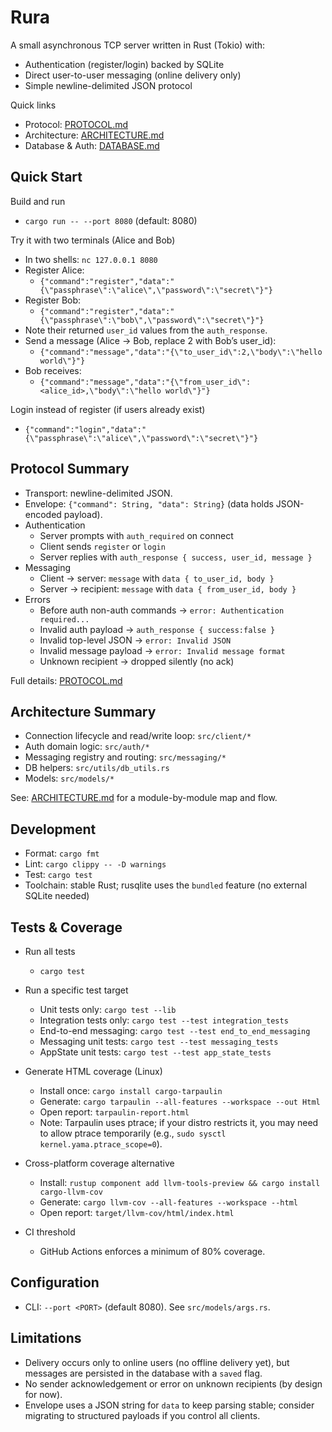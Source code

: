 # Rura

A small asynchronous TCP server written in Rust (Tokio) with:
- Authentication (register/login) backed by SQLite
- Direct user-to-user messaging (online delivery only)
- Simple newline-delimited JSON protocol

Quick links
- Protocol: [PROTOCOL.md](PROTOCOL.md)
- Architecture: [ARCHITECTURE.md](ARCHITECTURE.md)
- Database & Auth: [DATABASE.md](DATABASE.md)

## Quick Start

Build and run
- `cargo run -- --port 8080` (default: 8080)

Try it with two terminals (Alice and Bob)
- In two shells: `nc 127.0.0.1 8080`
- Register Alice:
  - `{"command":"register","data":"{\"passphrase\":\"alice\",\"password\":\"secret\"}"}`
- Register Bob:
  - `{"command":"register","data":"{\"passphrase\":\"bob\",\"password\":\"secret\"}"}`
- Note their returned `user_id` values from the `auth_response`.
- Send a message (Alice → Bob, replace 2 with Bob’s user_id):
  - `{"command":"message","data":"{\"to_user_id\":2,\"body\":\"hello world\"}"}`
- Bob receives:
  - `{"command":"message","data":"{\"from_user_id\":<alice_id>,\"body\":\"hello world\"}"}`

Login instead of register (if users already exist)
- `{"command":"login","data":"{\"passphrase\":\"alice\",\"password\":\"secret\"}"}`

## Protocol Summary
- Transport: newline-delimited JSON.
- Envelope: `{"command": String, "data": String}` (data holds JSON-encoded payload).
- Authentication
  - Server prompts with `auth_required` on connect
  - Client sends `register` or `login`
  - Server replies with `auth_response { success, user_id, message }`
- Messaging
  - Client → server: `message` with `data { to_user_id, body }`
  - Server → recipient: `message` with `data { from_user_id, body }`
- Errors
  - Before auth non-auth commands → `error: Authentication required...`
  - Invalid auth payload → `auth_response { success:false }`
  - Invalid top-level JSON → `error: Invalid JSON`
  - Invalid message payload → `error: Invalid message format`
  - Unknown recipient → dropped silently (no ack)

Full details: [PROTOCOL.md](PROTOCOL.md)

## Architecture Summary
- Connection lifecycle and read/write loop: `src/client/*`
- Auth domain logic: `src/auth/*`
- Messaging registry and routing: `src/messaging/*`
- DB helpers: `src/utils/db_utils.rs`
- Models: `src/models/*`

See: [ARCHITECTURE.md](ARCHITECTURE.md) for a module-by-module map and flow.

## Development
- Format: `cargo fmt`
- Lint: `cargo clippy -- -D warnings`
- Test: `cargo test`
- Toolchain: stable Rust; rusqlite uses the `bundled` feature (no external SQLite needed)

## Tests & Coverage

- Run all tests
  - `cargo test`

- Run a specific test target
  - Unit tests only: `cargo test --lib`
  - Integration tests only: `cargo test --test integration_tests`
  - End-to-end messaging: `cargo test --test end_to_end_messaging`
  - Messaging unit tests: `cargo test --test messaging_tests`
  - AppState unit tests: `cargo test --test app_state_tests`

- Generate HTML coverage (Linux)
  - Install once: `cargo install cargo-tarpaulin`
  - Generate: `cargo tarpaulin --all-features --workspace --out Html`
  - Open report: `tarpaulin-report.html`
  - Note: Tarpaulin uses ptrace; if your distro restricts it, you may need to allow ptrace temporarily (e.g., `sudo sysctl kernel.yama.ptrace_scope=0`).

- Cross-platform coverage alternative
  - Install: `rustup component add llvm-tools-preview && cargo install cargo-llvm-cov`
  - Generate: `cargo llvm-cov --all-features --workspace --html`
  - Open report: `target/llvm-cov/html/index.html`

- CI threshold
  - GitHub Actions enforces a minimum of 80% coverage.

## Configuration
- CLI: `--port <PORT>` (default 8080). See `src/models/args.rs`.

## Limitations
- Delivery occurs only to online users (no offline delivery yet), but messages are persisted in the database with a `saved` flag.
- No sender acknowledgement or error on unknown recipients (by design for now).
- Envelope uses a JSON string for `data` to keep parsing stable; consider migrating to structured payloads if you control all clients.
